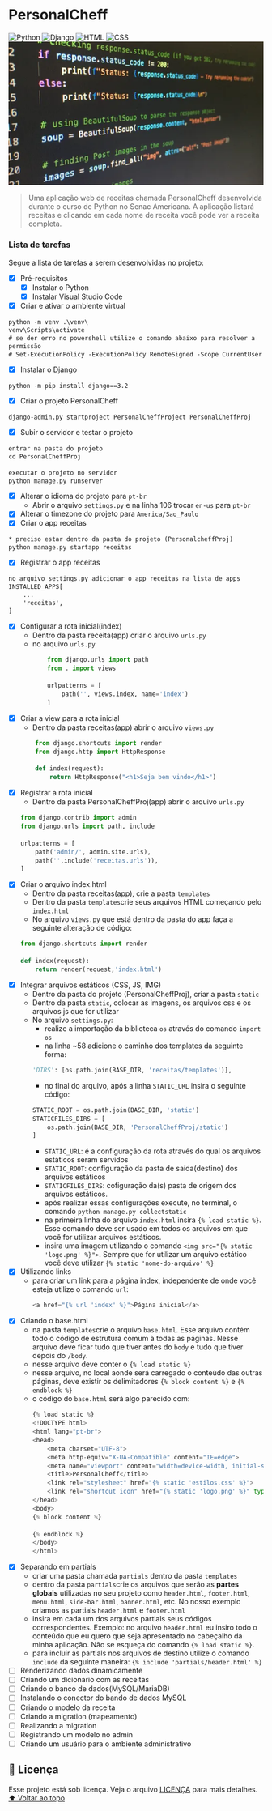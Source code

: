# PersonalCheff
<!---Esses são exemplos. Veja https://shields.io para outras pessoas ou para personalizar este conjunto de escudos. Você pode querer incluir dependências, status do projeto e informações de licença aqui--->
![Python](https://img.shields.io/badge/Python-14354C?style=for-the-badge&logo=python&logoColor=white)
![Django](https://img.shields.io/badge/Django-092E20?style=for-the-badge&logo=django&logoColor=white)
![HTML](https://img.shields.io/badge/HTML5-E34F26?style=for-the-badge&logo=html5&logoColor=white)
![CSS](https://img.shields.io/badge/CSS3-1572B6?style=for-the-badge&logo=css3&logoColor=white)
<img src="exemplo.webp" alt="exemplo imagem">
> Uma aplicação web de receitas chamada PersonalCheff desenvolvida durante o curso de Python no Senac Americana. A aplicação listará receitas e clicando em cada nome de receita você pode ver a receita completa.

### Lista de tarefas
Segue a lista de tarefas a serem desenvolvidas no projeto:
- [X] Pré-requisitos
    - [X] Instalar o Python
    - [X] Instalar Visual Studio Code
- [X] Criar e ativar o ambiente virtual
```
python -m venv .\venv\
venv\Scripts\activate
# se der erro no powershell utilize o comando abaixo para resolver a permissão
# Set-ExecutionPolicy -ExecutionPolicy RemoteSigned -Scope CurrentUser
```
- [X] Instalar o Django
```
python -m pip install django==3.2
```
- [X] Criar o projeto PersonalCheff
```
django-admin.py startproject PersonalCheffProject PersonalCheffProj
```
- [X] Subir o servidor e testar o projeto
```
entrar na pasta do projeto
cd PersonalCheffProj

executar o projeto no servidor
python manage.py runserver
```
- [X] Alterar o idioma do projeto para `pt-br`
    - Abrir o arquivo `settings.py` e na linha 106 trocar `en-us` para `pt-br`
- [X] Alterar o timezone do projeto para `America/Sao_Paulo`
- [X] Criar o app receitas
```
* preciso estar dentro da pasta do projeto (PersonalcheffProj)
python manage.py startapp receitas
```
- [X] Registrar o app receitas
```
no arquivo settings.py adicionar o app receitas na lista de apps 
INSTALLED_APPS[
    ...
    'receitas',
]
```
- [X] Configurar a rota inicial(index)
    - Dentro da pasta receita(app) criar o arquivo `urls.py`
    - no arquivo `urls.py` 
        ```python
            from django.urls import path
            from . import views

            urlpatterns = [
                path('', views.index, name='index')
            ]
        ```
- [X] Criar a view para a rota inicial
    - Dentro da pasta receitas(app) abrir o arquivo `views.py` 
    ```python
        from django.shortcuts import render
        from django.http import HttpResponse

        def index(request):
            return HttpResponse("<h1>Seja bem vindo</h1>")
    ```
- [X] Registrar a rota inicial
    - Dentro da pasta PersonalCheffProj(app) abrir o arquivo `urls.py`
    ```python
    from django.contrib import admin
    from django.urls import path, include

    urlpatterns = [
        path('admin/', admin.site.urls),
        path('',include('receitas.urls')),
    ]
    ```
- [X] Criar o arquivo index.html
    - Dentro da pasta receitas(app), crie a pasta `templates`
    - Dentro da pasta `templates`crie seus arquivos HTML começando pelo `index.html`
    - No arquivo `views.py` que está dentro da pasta do app faça a seguinte alteração de código: 
    ```python
    from django.shortcuts import render

    def index(request):
        return render(request,'index.html')
    ```
- [X] Integrar arquivos estáticos (CSS, JS, IMG)
    - Dentro da pasta do projeto (PersonalCheffProj), criar a pasta `static`
    - Dentro da pasta `static`, colocar as imagens, os arquivos css e os arquivos js que for utilizar
    - No arquivo `settings.py`: 
        - realize a importação da biblioteca `os` através do comando `import os` 
        - na linha ~58 adicione o caminho dos templates da seguinte forma:
        ```python
        'DIRS': [os.path.join(BASE_DIR, 'receitas/templates')],
        ```
        - no final do arquivo, após a linha `STATIC_URL` insira o seguinte código:
        ```python
        STATIC_ROOT = os.path.join(BASE_DIR, 'static')
        STATICFILES_DIRS = [
            os.path.join(BASE_DIR, 'PersonalCheffProj/static')
        ]
        ```
        - `STATIC_URL`: é a configuração da rota através do qual os arquivos estáticos seram servidos
        - `STATIC_ROOT`: configuração da pasta de saída(destino) dos arquivos estáticos
        - `STATICFILES_DIRS`: cofiguração da(s) pasta de origem dos arquivos estáticos.
        - após realizar essas configurações execute, no terminal, o comando `python manage.py collectstatic`
        - na primeira linha do arquivo `index.html` insira `{% load static %}`. Esse comando deve ser usado em todos os arquivos em que você for utilizar arquivos estáticos.
        - insira uma imagem utilizando o comando `<img src="{% static 'logo.png' %}">`. Sempre que for utilizar um arquivo estático você deve utilizar `{% static 'nome-do-arquivo' %}`
- [X] Utilizando links
    - para criar um link para a página index, independente de onde você esteja utilize o comando `url`:
        ```python
        <a href="{% url 'index' %}">Página inicial</a>
        ```
- [X] Criando o base.html
    - na pasta `templates`crie o arquivo `base.html`. Esse arquivo contém todo o código de estrutura comum à todas as páginas. Nesse arquivo deve ficar tudo que tiver antes do `body` e tudo que tiver depois do `/body`.
    - nesse arquivo deve conter o `{% load static %}`
    - nesse arquivo, no local aonde será carregado o conteúdo das outras páginas, deve existir os delimitadores `{% block content %}` e `{% endblock %}`
    - o código do `base.html` será algo parecido com:
        ```python
        {% load static %}
        <!DOCTYPE html>
        <html lang="pt-br">
        <head>
            <meta charset="UTF-8">
            <meta http-equiv="X-UA-Compatible" content="IE=edge">
            <meta name="viewport" content="width=device-width, initial-scale=1.0">
            <title>PersonalCheff</title>
            <link rel="stylesheet" href="{% static 'estilos.css' %}">
            <link rel="shortcut icon" href="{% static 'logo.png' %}" type="image/x-icon">
        </head>
        <body>
        {% block content %}
        
        {% endblock %}
        </body>
        </html>
        ```
- [X] Separando em partials
    - criar uma pasta chamada `partials` dentro da pasta `templates`
    - dentro da pasta `partials`crie os arquivos que serão as **partes globais** utilizadas no seu projeto como `header.html`, `footer.html`, `menu.html`, `side-bar.html`, `banner.html`, etc. No nosso exemplo criamos as partials `header.html` e `footer.html`
    - insira em cada um dos arquivos partials seus códigos correspondentes. Exemplo:  no arquivo `header.html` eu insiro todo o conteúdo que eu quero que seja apresentado no cabeçalho da minha aplicação. Não se esqueça do comando `{% load static %}`.
    - para incluir as partials nos arquivos de destino utilize o comando `include` da seguinte maneira: `{% include 'partials/header.html' %}`
- [ ] Renderizando dados dinamicamente
- [ ] Criando um dicionario com as receitas
- [ ] Criando o banco de dados(MySQL/MariaDB)
- [ ] Instalando o conector do bando de dados MySQL
- [ ] Criando o modelo da receita
- [ ] Criando a migration (mapeamento)
- [ ] Realizando a migration
- [ ] Registrando um modelo no admin
- [ ] Criando um usuário para o ambiente administrativo

## 📝 Licença
Esse projeto está sob licença. Veja o arquivo [LICENÇA](LICENSE.md) para mais detalhes.
[⬆ Voltar ao topo](#nome-do-projeto)<br>